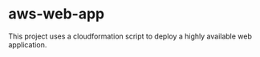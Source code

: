# aws-web-app

This project uses a cloudformation script to deploy a highly available web application.
